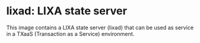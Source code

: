 # lixad: LIXA state server

This image contains a LIXA state server (lixad) that can be used as service in
a TXaaS (Transaction as a Service) environment.
